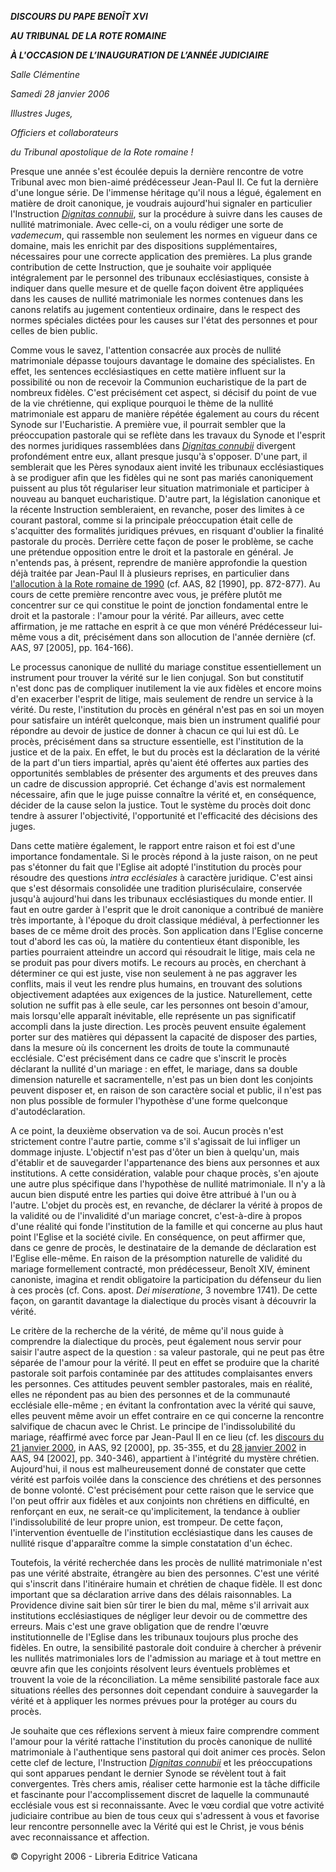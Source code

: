 ***DISCOURS DU PAPE BENOÎT XVI***

***AU TRIBUNAL DE LA ROTE ROMAINE***

***À L'OCCASION DE L’INAUGURATION DE L’ANNÉE JUDICIAIRE***

*Salle Clémentine*

*Samedi 28 janvier 2006*

*Illustres Juges,*

*Officiers et collaborateurs*

*du Tribunal apostolique de la Rote romaine !*

Presque une année s'est écoulée depuis la dernière rencontre de votre Tribunal avec mon bien-aimé prédécesseur Jean-Paul II. Ce fut la dernière d'une longue série. De l'immense héritage qu'il nous a légué, également en matière de droit canonique, je voudrais aujourd'hui signaler en particulier l'Instruction *[Dignitas connubii](http://www.vatican.va/roman_curia/pontifical_councils/intrptxt/documents/rc_pc_intrptxt_doc_20050125_dignitatis-connubii_lt.html)*, sur la procédure à suivre dans les causes de nullité matrimoniale. Avec celle-ci, on a voulu rédiger une sorte de *vademecum*, qui rassemble non seulement les normes en vigueur dans ce domaine, mais les enrichit par des dispositions supplémentaires, nécessaires pour une correcte application des premières. La plus grande contribution de cette Instruction, que je souhaite voir appliquée intégralement par le personnel des tribunaux ecclésiastiques, consiste à indiquer dans quelle mesure et de quelle façon doivent être appliquées dans les causes de nullité matrimoniale les normes contenues dans les canons relatifs au jugement contentieux ordinaire, dans le respect des normes spéciales dictées pour les causes sur l'état des personnes et pour celles de bien public.

Comme vous le savez, l'attention consacrée aux procès de nullité matrimoniale dépasse toujours davantage le domaine des spécialistes. En effet, les sentences ecclésiastiques en cette matière influent sur la possibilité ou non de recevoir la Communion eucharistique de la part de nombreux fidèles. C'est précisément cet aspect, si décisif du point de vue de la vie chrétienne, qui explique pourquoi le thème de la nullité matrimoniale est apparu de manière répétée également au cours du récent Synode sur l'Eucharistie. A première vue, il pourrait sembler que la préoccupation pastorale qui se reflète dans les travaux du Synode et l'esprit des normes juridiques rassemblées dans *[Dignitas connubii](http://www.vatican.va/roman_curia/pontifical_councils/intrptxt/documents/rc_pc_intrptxt_doc_20050125_dignitatis-connubii_lt.html)* divergent profondément entre eux, allant presque jusqu'à s'opposer. D'une part, il semblerait que les Pères synodaux aient invité les tribunaux ecclésiastiques à se prodiguer afin que les fidèles qui ne sont pas mariés canoniquement puissent au plus tôt régulariser leur situation matrimoniale et participer à nouveau au banquet eucharistique. D'autre part, la législation canonique et la récente Instruction sembleraient, en revanche, poser des limites à ce courant pastoral, comme si la principale préoccupation était celle de s'acquitter des formalités juridiques prévues, en risquant d'oublier la finalité pastorale du procès. Derrière cette façon de poser le problème, se cache une prétendue opposition entre le droit et la pastorale en général. Je n'entends pas, à présent, reprendre de manière approfondie la question déjà traitée par Jean-Paul II à plusieurs reprises, en particulier dans [l'allocution à la Rote romaine de 1990](/content/john-paul-ii/fr/speeches/1990/documents/hf_jp-ii_spe_19900118_roman-rota.html) (cf. AAS, 82 [1990], pp. 872-877). Au cours de cette première rencontre avec vous, je préfère plutôt me concentrer sur ce qui constitue le point de jonction fondamental entre le droit et la pastorale : l'amour pour la vérité. Par ailleurs, avec cette affirmation, je me rattache en esprit à ce que mon vénéré Prédécesseur lui-même vous a dit, précisément dans son allocution de l'année dernière (cf. AAS, 97 [2005], pp. 164-166).

Le processus canonique de nullité du mariage constitue essentiellement un instrument pour trouver la vérité sur le lien conjugal. Son but constitutif n'est donc pas de compliquer inutilement la vie aux fidèles et encore moins d'en exacerber l'esprit de litige, mais seulement de rendre un service à la vérité. Du reste, l'institution du procès en général n'est pas en soi un moyen pour satisfaire un intérêt quelconque, mais bien un instrument qualifié pour répondre au devoir de justice de donner à chacun ce qui lui est dû. Le procès, précisément dans sa structure essentielle, est l'institution de la justice et de la paix. En effet, le but du procès est la déclaration de la vérité de la part d'un tiers impartial, après qu'aient été offertes aux parties des opportunités semblables de présenter des arguments et des preuves dans un cadre de discussion approprié. Cet échange d'avis est normalement nécessaire, afin que le juge puisse connaître la vérité et, en conséquence, décider de la cause selon la justice. Tout le système du procès doit donc tendre à assurer l'objectivité, l'opportunité et l'efficacité des décisions des juges.

Dans cette matière également, le rapport entre raison et foi est d'une importance fondamentale. Si le procès répond à la juste raison, on ne peut pas s'étonner du fait que l'Eglise ait adopté l'institution du procès pour résoudre des questions *intra ecclésiales* à caractère juridique. C'est ainsi que s'est désormais consolidée une tradition pluriséculaire, conservée jusqu'à aujourd'hui dans les tribunaux ecclésiastiques du monde entier. Il faut en outre garder à l'esprit que le droit canonique a contribué de manière très importante, à l'époque du droit classique médiéval, à perfectionner les bases de ce même droit des procès. Son application dans l'Eglise concerne tout d'abord les cas où, la matière du contentieux étant disponible, les parties pourraient atteindre un accord qui résoudrait le litige, mais cela ne se produit pas pour divers motifs. Le recours au procès, en cherchant à déterminer ce qui est juste, vise non seulement à ne pas aggraver les conflits, mais il veut les rendre plus humains, en trouvant des solutions objectivement adaptées aux exigences de la justice. Naturellement, cette solution ne suffit pas à elle seule, car les personnes ont besoin d'amour, mais lorsqu'elle apparaît inévitable, elle représente un pas significatif accompli dans la juste direction. Les procès peuvent ensuite également porter sur des matières qui dépassent la capacité de disposer des parties, dans la mesure où ils concernent les droits de toute la communauté ecclésiale. C'est précisément dans ce cadre que s'inscrit le procès déclarant la nullité d'un mariage : en effet, le mariage, dans sa double dimension naturelle et sacramentelle, n'est pas un bien dont les conjoints peuvent disposer et, en raison de son caractère social et public, il n'est pas non plus possible de formuler l'hypothèse d'une forme quelconque d'autodéclaration.

A ce point, la deuxième observation va de soi. Aucun procès n'est strictement contre l'autre partie, comme s'il s'agissait de lui infliger un dommage injuste. L'objectif n'est pas d'ôter un bien à quelqu'un, mais d'établir et de sauvegarder l'appartenance des biens aux personnes et aux institutions. A cette considération, valable pour chaque procès, s'en ajoute une autre plus spécifique dans l'hypothèse de nullité matrimoniale. Il n'y a là aucun bien disputé entre les parties qui doive être attribué à l'un ou à l'autre. L'objet du procès est, en revanche, de déclarer la vérité à propos de la validité ou de l'invalidité d'un mariage concret, c'est-à-dire à propos d'une réalité qui fonde l'institution de la famille et qui concerne au plus haut point l'Eglise et la société civile. En conséquence, on peut affirmer que, dans ce genre de procès, le destinataire de la demande de déclaration est l'Eglise elle-même. En raison de la présomption naturelle de validité du mariage formellement contracté, mon prédécesseur, Benoît XIV, éminent canoniste, imagina et rendit obligatoire la participation du défenseur du lien à ces procès (cf. Cons. apost. *Dei miseratione*, 3 novembre 1741). De cette façon, on garantit davantage la dialectique du procès visant à découvrir la vérité.

Le critère de la recherche de la vérité, de même qu'il nous guide à comprendre la dialectique du procès, peut également nous servir pour saisir l'autre aspect de la question : sa valeur pastorale, qui ne peut pas être séparée de l'amour pour la vérité. Il peut en effet se produire que la charité pastorale soit parfois contaminée par des attitudes complaisantes envers les personnes. Ces attitudes peuvent sembler pastorales, mais en réalité, elles ne répondent pas au bien des personnes et de la communauté ecclésiale elle-même ; en évitant la confrontation avec la vérité qui sauve, elles peuvent même avoir un effet contraire en ce qui concerne la rencontre salvifique de chacun avec le Christ. Le principe de l'indissolubilité du mariage, réaffirmé avec force par Jean-Paul II en ce lieu (cf. les [discours du 21 janvier 2000](/content/john-paul-ii/fr/speeches/documents/hf_jp-ii_spe_20000121_rota-romana.html), in AAS, 92 [2000], pp. 35-355, et du [28 janvier 2002](/content/john-paul-ii/fr/speeches/2002/january/documents/hf_jp-ii_spe_20020128_roman-rota.html) in AAS, 94 [2002], pp. 340-346), appartient à l'intégrité du mystère chrétien. Aujourd'hui, il nous est malheureusement donné de constater que cette vérité est parfois voilée dans la conscience des chrétiens et des personnes de bonne volonté. C'est précisément pour cette raison que le service que l'on peut offrir aux fidèles et aux conjoints non chrétiens en difficulté, en renforçant en eux, ne serait-ce qu'implicitement, la tendance à oublier l'indissolubilité de leur propre union, est trompeur. De cette façon, l'intervention éventuelle de l'institution ecclésiastique dans les causes de nullité risque d'apparaître comme la simple constatation d'un échec.

Toutefois, la vérité recherchée dans les procès de nullité matrimoniale n'est pas une vérité abstraite, étrangère au bien des personnes. C'est une vérité qui s'inscrit dans l'itinéraire humain et chrétien de chaque fidèle. Il est donc important que sa déclaration arrive dans des délais raisonnables. La Providence divine sait bien sûr tirer le bien du mal, même s'il arrivait aux institutions ecclésiastiques de négliger leur devoir ou de commettre des erreurs. Mais c'est une grave obligation que de rendre l'œuvre institutionnelle de l'Eglise dans les tribunaux toujours plus proche des fidèles. En outre, la sensibilité pastorale doit conduire à chercher à prévenir les nullités matrimoniales lors de l'admission au mariage et à tout mettre en œuvre afin que les conjoints résolvent leurs éventuels problèmes et trouvent la voie de la réconciliation. La même sensibilité pastorale face aux situations réelles des personnes doit cependant conduire à sauvegarder la vérité et à appliquer les normes prévues pour la protéger au cours du procès.

Je souhaite que ces réflexions servent à mieux faire comprendre comment l'amour pour la vérité rattache l'institution du procès canonique de nullité matrimoniale à l'authentique sens pastoral qui doit animer ces procès. Selon cette clef de lecture, l'Instruction *[Dignitas connubii](http://www.vatican.va/roman_curia/pontifical_councils/intrptxt/documents/rc_pc_intrptxt_doc_20050125_dignitatis-connubii_lt.html)* et les préoccupations qui sont apparues pendant le dernier Synode se révèlent tout à fait convergentes. Très chers amis, réaliser cette harmonie est la tâche difficile et fascinante pour l'accomplissement discret de laquelle la communauté ecclésiale vous est si reconnaissante. Avec le vœu cordial que votre activité judiciaire contribue au bien de tous ceux qui s'adressent à vous et favorise leur rencontre personnelle avec la Vérité qui est le Christ, je vous bénis avec reconnaissance et affection.

© Copyright 2006 - Libreria Editrice Vaticana